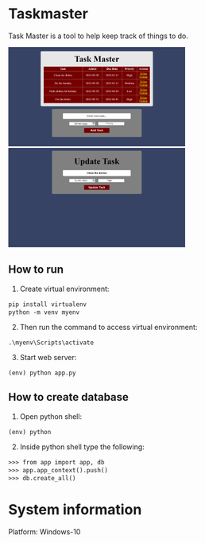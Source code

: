 # Taskmaster
Task Master is a tool to help keep track of things to do.

<img src="https://raw.githubusercontent.com/yichen101/Taskmaster/master/Images/MainPage.png" width="356" height="200"> <img src="https://raw.githubusercontent.com/yichen101/Taskmaster/master/Images/UpdatePage.png" width="356" height="200">

## How to run

1. Create virtual environment:
```
pip install virtualenv
python -m venv myenv
```

2. Then run the command to access virtual environment:
```
.\myenv\Scripts\activate
```

3. Start web server:
```
(env) python app.py
```



## How to create database
1. Open python shell:
```
(env) python
```
2. Inside python shell type the following:
```
>>> from app import app, db
>>> app.app_context().push()
>>> db.create_all()
```

# System information
Platform: Windows-10
